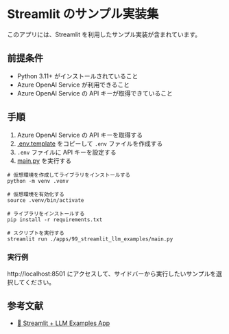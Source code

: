 # Streamlit のサンプル実装集

このアプリには、Streamlit を利用したサンプル実装が含まれています。

## 前提条件

- Python 3.11+ がインストールされていること
- Azure OpenAI Service が利用できること
- Azure OpenAI Service の API キーが取得できていること

## 手順

1. Azure OpenAI Service の API キーを取得する
1. [.env.template](../../.env.template) をコピーして `.env` ファイルを作成する
1. `.env` ファイルに API キーを設定する
1. [main.py](./main.py) を実行する

```shell
# 仮想環境を作成してライブラリをインストールする
python -m venv .venv

# 仮想環境を有効化する
source .venv/bin/activate

# ライブラリをインストールする
pip install -r requirements.txt

# スクリプトを実行する
streamlit run ./apps/99_streamlit_llm_examples/main.py
```

### 実行例

http://localhost:8501 にアクセスして、サイドバーから実行したいサンプルを選択してください。

## 参考文献

- [🎈 Streamlit + LLM Examples App](https://github.com/streamlit/llm-examples)
